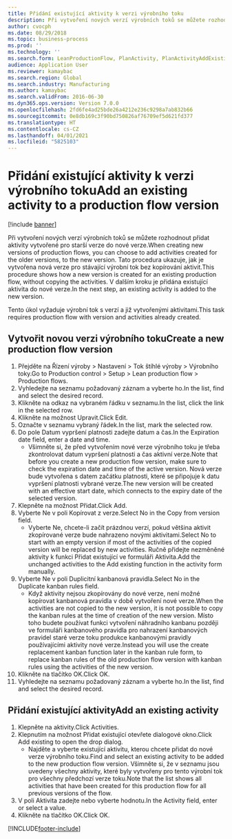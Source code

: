 ```yaml
---
title: Přidání existující aktivity k verzi výrobního toku
description: Při vytvoření nových verzí výrobních toků se můžete rozhodnout přidat aktivity vytvořené pro starší verze do nové verze.
author: cvocph
ms.date: 08/29/2018
ms.topic: business-process
ms.prod: ''
ms.technology: ''
ms.search.form: LeanProductionFlow, PlanActivity, PlanActivityAddExisting, PlanActivityAddExistingLookup
audience: Application User
ms.reviewer: kamaybac
ms.search.region: Global
ms.search.industry: Manufacturing
ms.author: kamaybac
ms.search.validFrom: 2016-06-30
ms.dyn365.ops.version: Version 7.0.0
ms.openlocfilehash: 2fd6fe4ad25bde26a4212e236c9298a7ab832b66
ms.sourcegitcommit: 0e8db169c3f90bd750826af76709ef5d621fd377
ms.translationtype: HT
ms.contentlocale: cs-CZ
ms.lasthandoff: 04/01/2021
ms.locfileid: "5825103"
---
```

# <a name="add-an-existing-activity-to-a-production-flow-version"></a><span data-ttu-id="fa64e-103">Přidání existující aktivity k verzi výrobního toku</span><span class="sxs-lookup"><span data-stu-id="fa64e-103">Add an existing activity to a production flow version</span></span>

[!include [banner](../../includes/banner.md)]

<span data-ttu-id="fa64e-104">Při vytvoření nových verzí výrobních toků se můžete rozhodnout přidat aktivity vytvořené pro starší verze do nové verze.</span><span class="sxs-lookup"><span data-stu-id="fa64e-104">When creating new versions of production flows, you can choose to add activities created for the older versions, to the new version.</span></span> <span data-ttu-id="fa64e-105">Tato procedura ukazuje, jak je vytvořena nová verze pro stávající výrobní tok bez kopírování aktivit.</span><span class="sxs-lookup"><span data-stu-id="fa64e-105">This procedure shows how a new version is created for an existing production flow, without copying the activities.</span></span> <span data-ttu-id="fa64e-106">V dalším kroku je přidána existující aktivita do nové verze.</span><span class="sxs-lookup"><span data-stu-id="fa64e-106">In the next step, an existing activity is added to the new version.</span></span> 

<span data-ttu-id="fa64e-107">Tento úkol vyžaduje výrobní tok s verzí a již vytvořenými aktivitami.</span><span class="sxs-lookup"><span data-stu-id="fa64e-107">This task requires production flow with version and activities already created.</span></span>


## <a name="create-a-new-production-flow-version"></a><span data-ttu-id="fa64e-108">Vytvořit novou verzi výrobního toku</span><span class="sxs-lookup"><span data-stu-id="fa64e-108">Create a new production flow version</span></span>
1. <span data-ttu-id="fa64e-109">Přejděte na Řízení výroby > Nastavení > Tok štíhlé výroby > Výrobního toky.</span><span class="sxs-lookup"><span data-stu-id="fa64e-109">Go to Production control > Setup > Lean production flow > Production flows.</span></span>
2. <span data-ttu-id="fa64e-110">Vyhledejte na seznamu požadovaný záznam a vyberte ho.</span><span class="sxs-lookup"><span data-stu-id="fa64e-110">In the list, find and select the desired record.</span></span>
3. <span data-ttu-id="fa64e-111">Klikněte na odkaz na vybraném řádku v seznamu.</span><span class="sxs-lookup"><span data-stu-id="fa64e-111">In the list, click the link in the selected row.</span></span>
4. <span data-ttu-id="fa64e-112">Klikněte na možnost Upravit.</span><span class="sxs-lookup"><span data-stu-id="fa64e-112">Click Edit.</span></span>
5. <span data-ttu-id="fa64e-113">Označte v seznamu vybraný řádek.</span><span class="sxs-lookup"><span data-stu-id="fa64e-113">In the list, mark the selected row.</span></span>
6. <span data-ttu-id="fa64e-114">Do pole Datum vypršení platnosti zadejte datum a čas.</span><span class="sxs-lookup"><span data-stu-id="fa64e-114">In the Expiration date field, enter a date and time.</span></span>
    * <span data-ttu-id="fa64e-115">Všimněte si, že před vytvořením nové verze výrobního toku je třeba zkontrolovat datum vypršení platnosti a čas aktivní verze.</span><span class="sxs-lookup"><span data-stu-id="fa64e-115">Note that before you create a new production flow version, make sure to check the expiration date and time of the active version.</span></span> <span data-ttu-id="fa64e-116">Nová verze bude vytvořena s datem začátku platnosti, které se připojuje k datu vypršení platnosti vybrané verze.</span><span class="sxs-lookup"><span data-stu-id="fa64e-116">The new version will be created with an effective start date, which connects to the expiry date of the selected version.</span></span>  
7. <span data-ttu-id="fa64e-117">Klepněte na možnost Přidat.</span><span class="sxs-lookup"><span data-stu-id="fa64e-117">Click Add.</span></span>
8. <span data-ttu-id="fa64e-118">Vyberte Ne v poli Kopírovat z verze.</span><span class="sxs-lookup"><span data-stu-id="fa64e-118">Select No in the Copy from version field.</span></span>
    * <span data-ttu-id="fa64e-119">Vyberte Ne, chcete-li začít prázdnou verzí, pokud většina aktivit zkopírované verze bude nahrazeno novými aktivitami.</span><span class="sxs-lookup"><span data-stu-id="fa64e-119">Select No to start with an empty version if most of the activities of the copied version will be replaced by new activities.</span></span> <span data-ttu-id="fa64e-120">Ručně přidejte nezměněné aktivity k funkci Přidat existující ve formuláři Aktivita.</span><span class="sxs-lookup"><span data-stu-id="fa64e-120">Add the unchanged activities to the Add existing function in the activity form manually.</span></span>  
9. <span data-ttu-id="fa64e-121">Vyberte Ne v poli Duplicitní kanbanová pravidla.</span><span class="sxs-lookup"><span data-stu-id="fa64e-121">Select No in the Duplicate kanban rules field.</span></span>
    * <span data-ttu-id="fa64e-122">Když aktivity nejsou zkopírovány do nové verze, není možné kopírovat kanbanová pravidla v době vytvoření nové verze.</span><span class="sxs-lookup"><span data-stu-id="fa64e-122">When the activities are not copied to the new version, it is not possible to copy the kanban rules at the time of creation of the new version.</span></span>   <span data-ttu-id="fa64e-123">Místo toho budete používat funkci vytvoření náhradního kanbanu později ve formuláři kanbanového pravidla pro nahrazení kanbanových pravidel staré verze toku produkce kanbanovými pravidly používajícími aktivity nové verze.</span><span class="sxs-lookup"><span data-stu-id="fa64e-123">Instead you will use the create replacement kanban function later in the kanban rule form, to replace kanban rules of the old production flow version with kanban rules using the activities of the new version.</span></span>  
10. <span data-ttu-id="fa64e-124">Klikněte na tlačítko OK.</span><span class="sxs-lookup"><span data-stu-id="fa64e-124">Click OK.</span></span>
11. <span data-ttu-id="fa64e-125">Vyhledejte na seznamu požadovaný záznam a vyberte ho.</span><span class="sxs-lookup"><span data-stu-id="fa64e-125">In the list, find and select the desired record.</span></span>

## <a name="add-an-existing-activity"></a><span data-ttu-id="fa64e-126">Přidání existující aktivity</span><span class="sxs-lookup"><span data-stu-id="fa64e-126">Add an existing activity</span></span>
1. <span data-ttu-id="fa64e-127">Klepněte na aktivity.</span><span class="sxs-lookup"><span data-stu-id="fa64e-127">Click Activities.</span></span>
2. <span data-ttu-id="fa64e-128">Klepnutím na možnost Přidat existující otevřete dialogové okno.</span><span class="sxs-lookup"><span data-stu-id="fa64e-128">Click Add existing to open the drop dialog.</span></span>
    * <span data-ttu-id="fa64e-129">Najděte a vyberte existující aktivitu, kterou chcete přidat do nové verze výrobního toku.</span><span class="sxs-lookup"><span data-stu-id="fa64e-129">Find and select an existing activity to be added to the new production flow version.</span></span>  <span data-ttu-id="fa64e-130">Všimněte si, že v seznamu jsou uvedeny všechny aktivity, které byly vytvořeny pro tento výrobní tok pro všechny předchozí verze toku.</span><span class="sxs-lookup"><span data-stu-id="fa64e-130">Note that the list shows all activities that have been created for this production flow for all previous versions of the flow.</span></span>  
3. <span data-ttu-id="fa64e-131">V poli Aktivita zadejte nebo vyberte hodnotu.</span><span class="sxs-lookup"><span data-stu-id="fa64e-131">In the Activity field, enter or select a value.</span></span>
4. <span data-ttu-id="fa64e-132">Klikněte na tlačítko OK.</span><span class="sxs-lookup"><span data-stu-id="fa64e-132">Click OK.</span></span>



[!INCLUDE[footer-include](../../../includes/footer-banner.md)]